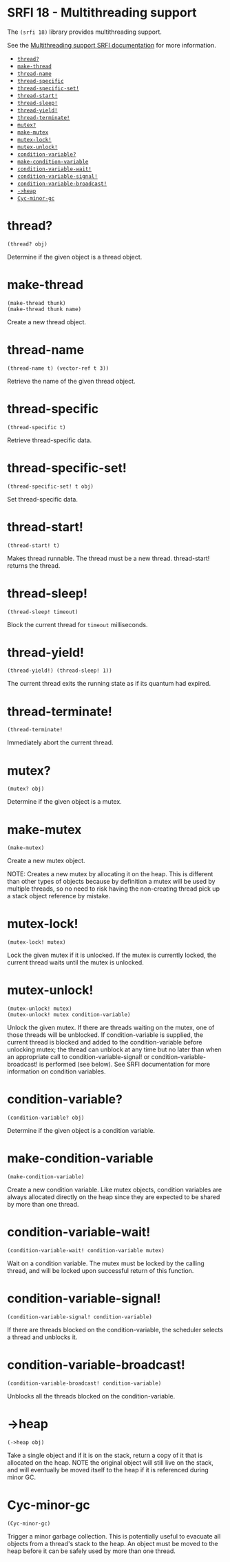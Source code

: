 # SRFI 18 - Multithreading support

The `(srfi 18)` library provides multithreading support. 

See the [Multithreading support SRFI documentation](http://srfi.schemers.org/srfi-18/srfi-18.html) for more information.

- [`thread?`](#thread)
- [`make-thread`](#make-thread)
- [`thread-name`](#thread-name)
- [`thread-specific`](#thread-specific)
- [`thread-specific-set!`](#thread-specific-set)
- [`thread-start!`](#thread-start)
- [`thread-sleep!`](#thread-sleep)
- [`thread-yield!`](#thread-yield)
- [`thread-terminate!`](#thread-terminate)
- [`mutex?`](#mutex)
- [`make-mutex`](#make-mutex) 
- [`mutex-lock!`](#mutex-lock)
- [`mutex-unlock!`](#mutex-unlock)
- [`condition-variable?`](#condition-variable)
- [`make-condition-variable`](#make-condition-variable)
- [`condition-variable-wait!`](#condition-variable-wait)
- [`condition-variable-signal!`](#condition-variable-signal)
- [`condition-variable-broadcast!`](#condition-variable-broadcast)
- [`->heap`](#-heap)
- [`Cyc-minor-gc`](#Cyc-minor-gc)

# thread?
    (thread? obj) 
Determine if the given object is a thread object.
# make-thread
    (make-thread thunk)
    (make-thread thunk name)
Create a new thread object.
# thread-name
    (thread-name t) (vector-ref t 3))
Retrieve the name of the given thread object.
# thread-specific
    (thread-specific t)
Retrieve thread-specific data.
# thread-specific-set!
    (thread-specific-set! t obj)
Set thread-specific data.
# thread-start!
    (thread-start! t)
Makes thread runnable. The thread must be a new thread. thread-start! returns the thread.
# thread-sleep!
    (thread-sleep! timeout)
Block the current thread for `timeout` milliseconds.
# thread-yield!
    (thread-yield!) (thread-sleep! 1))
The current thread exits the running state as if its quantum had expired.
# thread-terminate!
    (thread-terminate!
Immediately abort the current thread.
# mutex?
    (mutex? obj)
Determine if the given object is a mutex.
# make-mutex 
    (make-mutex)
Create a new mutex object.

NOTE: Creates a new mutex by allocating it on the heap. This is different than other types of objects because by definition a mutex will be used by multiple threads, so no need to risk having the non-creating thread pick up a stack object reference by mistake.
# mutex-lock! 
    (mutex-lock! mutex)
Lock the given mutex if it is unlocked.  If the mutex is currently locked, the current thread waits until the mutex is unlocked.
# mutex-unlock!
    (mutex-unlock! mutex)
    (mutex-unlock! mutex condition-variable)
Unlock the given mutex. If there are threads waiting on the mutex, one of those threads will be unblocked. If condition-variable is supplied, the current thread is blocked and added to the condition-variable before unlocking mutex; the thread can unblock at any time but no later than when an appropriate call to condition-variable-signal! or condition-variable-broadcast! is performed (see below). See SRFI documentation for more information on condition variables.
# condition-variable?
    (condition-variable? obj)
Determine if the given object is a condition variable.
# make-condition-variable
    (make-condition-variable)
Create a new condition variable. Like mutex objects, condition variables are always allocated directly on the heap since they are expected to be shared by more than one thread.
# condition-variable-wait!
    (condition-variable-wait! condition-variable mutex)
Wait on a condition variable. The mutex must be locked by the calling thread, and will be locked upon successful return of this function.
# condition-variable-signal!
    (condition-variable-signal! condition-variable)
If there are threads blocked on the condition-variable, the scheduler selects a thread and unblocks it.
# condition-variable-broadcast!
    (condition-variable-broadcast! condition-variable)
Unblocks all the threads blocked on the condition-variable.
# ->heap
    (->heap obj)

Take a single object and if it is on the stack, return a copy of it that is allocated on the heap. NOTE the original object will still live on the stack, and will eventually be moved itself to the heap if it is referenced during minor GC.

# Cyc-minor-gc
    (Cyc-minor-gc)

Trigger a minor garbage collection.  This is potentially useful to evacuate all objects from a thread's stack to the heap. An object must be moved to the heap before it can be safely used by more than one thread.

